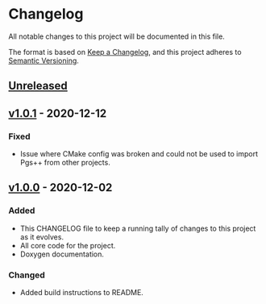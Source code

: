 # Changelog
All notable changes to this project will be documented in this file.

The format is based on [Keep a Changelog](https://keepachangelog.com/en/1.0.0/),
and this project adheres to [Semantic Versioning](https://semver.org/spec/v2.0.0.html).

## [Unreleased]

## [v1.0.1] - 2020-12-12

### Fixed

- Issue where CMake config was broken and could not be used to import Pgs++ from other projects.

## [v1.0.0] - 2020-12-02

### Added

- This CHANGELOG file to keep a running tally of changes to this project as it evolves.
- All core code for the project.
- Doxygen documentation.

### Changed

- Added build instructions to README.

[Unreleased]: https://github.com/iAmSomeone2/PgsPlusPlus/compare/v1.0.0...v1.0
[v1.0.1]: https://github.com/iAmSomeone2/PgsPlusPlus/compare/v1.0.0...v1.0.1
[v1.0.0]: https://github.com/iAmSomeone2/PgsPlusPlus/releases/tag/v1.0.0
